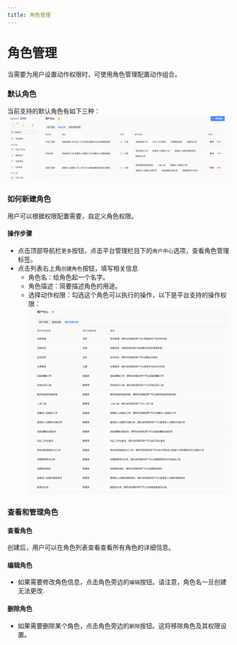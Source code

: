 ```yaml
---
title: 角色管理
---
```


# 角色管理
当需要为用户设置动作权限时，可使用角色管理配置动作组合。

### 默认角色
当前支持的默认角色有如下三种：
![role](img/defaultrole.png)

### 如何新建角色
用户可以根据权限配置需要，自定义角色权限。

#### 操作步骤
* 点击顶部导航栏`更多`按钮，点击平台管理栏目下的`用户中心`选项，查看角色管理标签。
* 点击列表右上角`创建角色`按钮，填写相关信息
  * 角色名：给角色起一个名字。
  * 角色描述：简要描述角色的用途。
  * 选择动作权限：勾选这个角色可以执行的操作，以下是平台支持的操作权限：
![privilege](img/privilege.png)


### 查看和管理角色
#### 查看角色
创建后，用户可以在角色列表查看查看所有角色的详细信息。


#### 编辑角色
* 如果需要修改角色信息，点击角色旁边的`编辑`按钮。请注意，角色名一旦创建无法更改.

#### 删除角色
* 如果需要删除某个角色，点击角色旁边的`删除`按钮。这将移除角色及其权限设置。
